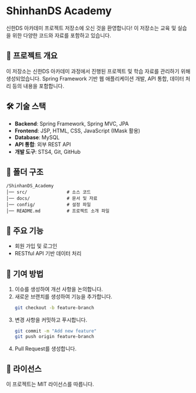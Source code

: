 # ShinhanDS Academy

신한DS 아카데미 프로젝트 저장소에 오신 것을 환영합니다! 이 저장소는 교육 및 실습을 위한 다양한 코드와 자료를 포함하고 있습니다.

## 📌 프로젝트 개요
이 저장소는 신한DS 아카데미 과정에서 진행된 프로젝트 및 학습 자료를 관리하기 위해 생성되었습니다. Spring Framework 기반 웹 애플리케이션 개발, API 통합, 데이터 처리 등의 내용을 포함합니다.

## 🛠 기술 스택
- **Backend**: Spring Framework, Spring MVC, JPA
- **Frontend**: JSP, HTML, CSS, JavaScript (IMask 활용)
- **Database**: MySQL
- **API 통합**: 외부 REST API
- **개발 도구**: STS4, Git, GitHub

## 📂 폴더 구조
```
/ShinhanDS_Academy
│── src/               # 소스 코드
│── docs/              # 문서 및 자료
│── config/            # 설정 파일
│── README.md          # 프로젝트 소개 파일
```

## 📌 주요 기능
- 회원 가입 및 로그인
- RESTful API 기반 데이터 처리

## 📢 기여 방법
1. 이슈를 생성하여 개선 사항을 논의합니다.
2. 새로운 브랜치를 생성하여 기능을 추가합니다.
   ```sh
   git checkout -b feature-branch
   ```
3. 변경 사항을 커밋하고 푸시합니다.
   ```sh
   git commit -m "Add new feature"
   git push origin feature-branch
   ```
4. Pull Request를 생성합니다.

## 📄 라이선스
이 프로젝트는 MIT 라이선스를 따릅니다.
